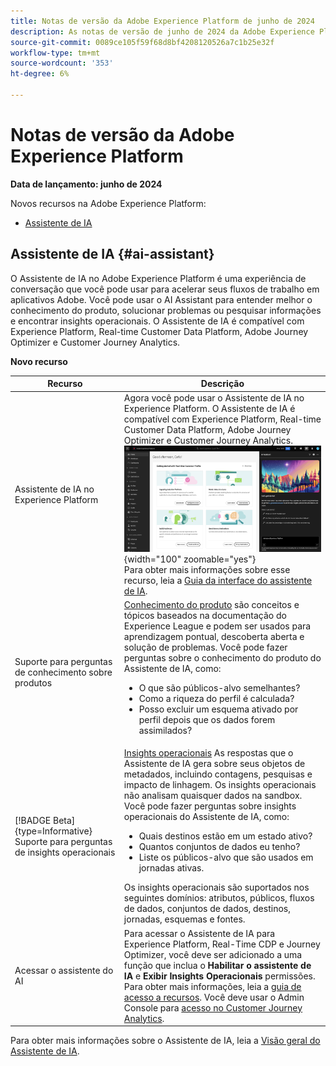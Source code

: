 ```yaml
---
title: Notas de versão da Adobe Experience Platform de junho de 2024
description: As notas de versão de junho de 2024 da Adobe Experience Platform.
source-git-commit: 0089ce105f59f68d8bf4208120526a7c1b25e32f
workflow-type: tm+mt
source-wordcount: '353'
ht-degree: 6%

---
```


# Notas de versão da Adobe Experience Platform

**Data de lançamento: junho de 2024**

Novos recursos na Adobe Experience Platform:

- [Assistente de IA](#ai-assistant)

## Assistente de IA {#ai-assistant}

O Assistente de IA no Adobe Experience Platform é uma experiência de conversação que você pode usar para acelerar seus fluxos de trabalho em aplicativos Adobe. Você pode usar o AI Assistant para entender melhor o conhecimento do produto, solucionar problemas ou pesquisar informações e encontrar insights operacionais. O Assistente de IA é compatível com Experience Platform, Real-time Customer Data Platform, Adobe Journey Optimizer e Customer Journey Analytics.

**Novo recurso**

| Recurso | Descrição |
| --- | --- |
| Assistente de IA no Experience Platform | Agora você pode usar o Assistente de IA no Experience Platform. O Assistente de IA é compatível com Experience Platform, Real-time Customer Data Platform, Adobe Journey Optimizer e Customer Journey Analytics. <br> ![Assistente de IA na Experience Platform.](../2024/assets/june/ai-assistant-full.png "Assistente de IA na Experience Platform."){width="100" zoomable="yes"} <br> Para obter mais informações sobre esse recurso, leia a [Guia da interface do assistente de IA](../../ai-assistant/ui-guide.md). |
| Suporte para perguntas de conhecimento sobre produtos | [Conhecimento do produto](../../ai-assistant/home.md#product-knowledge) são conceitos e tópicos baseados na documentação do Experience League e podem ser usados para aprendizagem pontual, descoberta aberta e solução de problemas. Você pode fazer perguntas sobre o conhecimento do produto do Assistente de IA, como: <ul><li>O que são públicos-alvo semelhantes?</li><li>Como a riqueza do perfil é calculada?</li><li> Posso excluir um esquema ativado por perfil depois que os dados forem assimilados?</li></ul> |
| [!BADGE Beta]{type=Informative} Suporte para perguntas de insights operacionais | [Insights operacionais](../../ai-assistant/home.md#operational-insights) As respostas que o Assistente de IA gera sobre seus objetos de metadados, incluindo contagens, pesquisas e impacto de linhagem. Os insights operacionais não analisam quaisquer dados na sandbox. Você pode fazer perguntas sobre insights operacionais do Assistente de IA, como: <ul><li>Quais destinos estão em um estado ativo?</li><li>Quantos conjuntos de dados eu tenho?</li><li>Liste os públicos-alvo que são usados em jornadas ativas.</li></ul> Os insights operacionais são suportados nos seguintes domínios: atributos, públicos, fluxos de dados, conjuntos de dados, destinos, jornadas, esquemas e fontes. |
| Acessar o assistente do AI | Para acessar o Assistente de IA para Experience Platform, Real-Time CDP e Journey Optimizer, você deve ser adicionado a uma função que inclua o **Habilitar o assistente de IA** e **Exibir Insights Operacionais** permissões. Para obter mais informações, leia a [guia de acesso a recursos](../../ai-assistant/access.md). Você deve usar o Admin Console para [acesso no Customer Journey Analytics](https://experienceleague.adobe.com/en/docs/analytics-platform/using/ai-assistant?lang=en#feature-access). |

Para obter mais informações sobre o Assistente de IA, leia a [Visão geral do Assistente de IA](../../ai-assistant/home.md).
